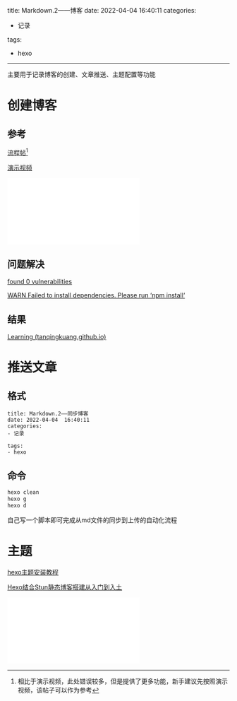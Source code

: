 

title: Markdown.2——博客
date: 2022-04-04  16:40:11
categories: 

- 记录

tags: 

- hexo

------------------

主要用于记录博客的创建、文章推送、主题配置等功能

<!--more--> 

# 创建博客

## 参考

[流程帖](https://zhuanlan.zhihu.com/p/26625249)[^1]

[演示视频](https://www.bilibili.com/video/BV1mU4y1j72n?p=5)

<iframe src="//player.bilibili.com/player.html?aid=675151445&bvid=BV1mU4y1j72n&cid=399634254&page=5" scrolling="no" border="0" frameborder="no" framespacing="0" allowfullscreen="true"> </iframe>

[^1]: 相比于演示视频，此处错误较多，但是提供了更多功能，新手建议先按照演示视频，该帖子可以作为参考

## 问题解决

[found 0 vulnerabilities](https://blog.csdn.net/m0_67402970/article/details/123434948?utm_medium=distribute.pc_aggpage_search_result.none-task-blog-2~aggregatepage~first_rank_ecpm_v1~rank_v31_ecpm-4-123434948.pc_agg_new_rank&utm_term=0+found+npm安装+vulnerabilities&spm=1000.2123.3001.4430)

[WARN Failed to install dependencies. Please run ‘npm install‘](https://blog.csdn.net/weixin_44237337/article/details/119994618)

## 结果

[Learning (tanqingkuang.github.io)](https://tanqingkuang.github.io/)

# 推送文章

## 格式

```
title: Markdown.2——同步博客
date: 2022-04-04  16:40:11
categories: 
- 记录

tags: 
- hexo
```

## 命令

```bash
hexo clean 
hexo g 
hexo d
```

自己写一个脚本即可完成从md文件的同步到上传的自动化流程

# 主题

[hexo主题安装教程](https://www.bilibili.com/video/BV1f64y1e7LE?spm_id_from=333.880.my_history.page.click)

[Hexo结合Stun静态博客搭建从入门到入土](http://t.zoukankan.com/simon-idea-p-14161496.html)

<iframe src="//player.bilibili.com/player.html?aid=762526895&bvid=BV1f64y1e7LE&cid=395235441&page=1" scrolling="no" border="0" frameborder="no" framespacing="0" allowfullscreen="true"> </iframe>